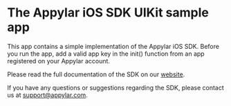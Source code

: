 
# The Appylar iOS SDK UIKit sample app

This app contains a simple implementation of the Appylar iOS SDK. Before you run the app, add a valid app key in the init() function from an app registered on your Appylar account.

Please read the full documentation of the SDK on our [website](https://www.appylar.com/).

If you have any questions or suggestions regarding the SDK, please contact us at [support@appylar.com](mailto:support@appylar.com).
